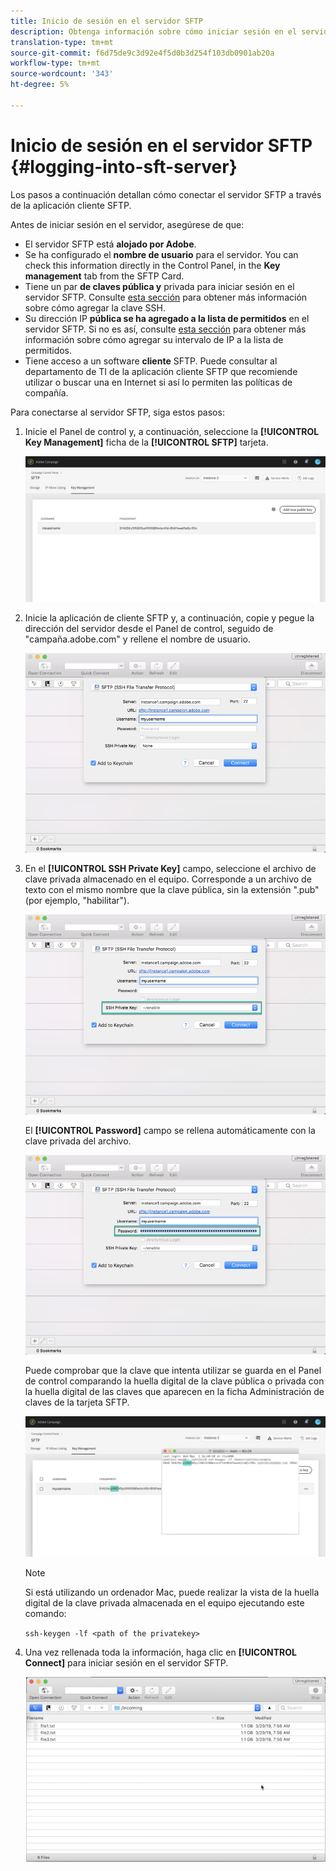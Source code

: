 ```yaml
---
title: Inicio de sesión en el servidor SFTP
description: Obtenga información sobre cómo iniciar sesión en el servidor SFTP
translation-type: tm+mt
source-git-commit: f6d75de9c3d92e4f5d0b3d254f103db0901ab20a
workflow-type: tm+mt
source-wordcount: '343'
ht-degree: 5%

---
```



# Inicio de sesión en el servidor SFTP {#logging-into-sft-server}

Los pasos a continuación detallan cómo conectar el servidor SFTP a través de la aplicación cliente SFTP.

Antes de iniciar sesión en el servidor, asegúrese de que:

* El servidor SFTP está **alojado por Adobe**.
* Se ha configurado el **nombre de usuario** para el servidor. You can check this information directly in the Control Panel, in the **Key management** tab from the SFTP Card.
* Tiene un par **de claves pública y** privada para iniciar sesión en el servidor SFTP. Consulte [esta sección](../../sftp/using/key-management.md) para obtener más información sobre cómo agregar la clave SSH.
* Su dirección IP **pública se ha agregado a la lista de permitidos** en el servidor SFTP. Si no es así, consulte [esta sección](../../sftp/using/ip-range-allow-listing.md) para obtener más información sobre cómo agregar su intervalo de IP a la lista de permitidos.
* Tiene acceso a un software **cliente** SFTP. Puede consultar al departamento de TI de la aplicación cliente SFTP que recomiende utilizar o buscar una en Internet si así lo permiten las políticas de compañía.

Para conectarse al servidor SFTP, siga estos pasos:

1. Inicie el Panel de control y, a continuación, seleccione la **[!UICONTROL Key Management]** ficha de la **[!UICONTROL SFTP]** tarjeta.

   ![](assets/sftp_card.png)

1. Inicie la aplicación de cliente SFTP y, a continuación, copie y pegue la dirección del servidor desde el Panel de control, seguido de &quot;campaña.adobe.com&quot; y rellene el nombre de usuario.

   ![](assets/do-not-localize/connect1.png)

1. En el **[!UICONTROL SSH Private Key]** campo, seleccione el archivo de clave privada almacenado en el equipo. Corresponde a un archivo de texto con el mismo nombre que la clave pública, sin la extensión &quot;.pub&quot; (por ejemplo, &quot;habilitar&quot;).

   ![](assets/do-not-localize/connect2.png)

   El **[!UICONTROL Password]** campo se rellena automáticamente con la clave privada del archivo.

   ![](assets/do-not-localize/connect3.png)

   Puede comprobar que la clave que intenta utilizar se guarda en el Panel de control comparando la huella digital de la clave pública o privada con la huella digital de las claves que aparecen en la ficha Administración de claves de la tarjeta SFTP.

   ![](assets/fingerprint_compare.png)

   >[!NOTE]
   >
   >Si está utilizando un ordenador Mac, puede realizar la vista de la huella digital de la clave privada almacenada en el equipo ejecutando este comando:
   >
   >`ssh-keygen -lf <path of the privatekey>`

1. Una vez rellenada toda la información, haga clic en **[!UICONTROL Connect]** para iniciar sesión en el servidor SFTP.

   ![](assets/do-not-localize/sftpconnected.png)
